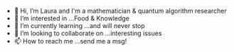 - 👋 Hi, I’m Laura and I'm a mathematician & quantum algorithm researcher
- 👀 I’m interested in ...Food & Knowledge
- 🌱 I’m currently learning ...and will never stop 
- 💞️ I’m looking to collaborate on ...interesting issues
- 📫 How to reach me ...send me a msg!

<!---
L4VM4T/L4VM4T is a ✨ special ✨ repository because its `README.md` (this file) appears on your GitHub profile.
You can click the Preview link to take a look at your changes.
--->
